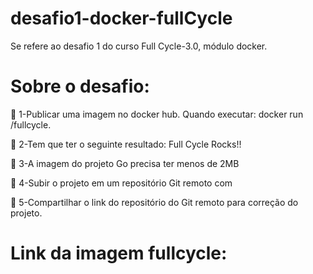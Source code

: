 # desafio1-docker-fullCycle

<p> Se refere ao desafio 1 do curso Full Cycle-3.0, módulo docker.
 <a href="https://plataforma.fullcycle.com.br/courses"></a>
</p>

<h1>Sobre o desafio: </h1>

<p >🚀 1-Publicar uma imagem no docker hub. Quando executar:
docker run <seu-user>/fullcycle.</p>

<p >🚀 2-Tem que ter o seguinte resultado: Full Cycle Rocks!!</p>

<p >🚀 3-A imagem do projeto Go precisa ter menos de 2MB </p>

<p >🚀 4-Subir o projeto em um repositório Git remoto com </p>

<p >🚀 5-Compartilhar o link do repositório do Git remoto para correção do projeto.</p>

<h1>Link da imagem fullcycle: 
<a href="https://hub.docker.com/repository/docker/analuka/fullcycle/general"></a>
</h1>







